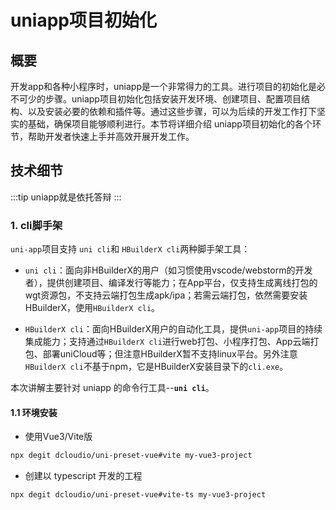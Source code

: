 # uniapp项目初始化

## 概要
开发app和各种小程序时，uniapp是一个非常得力的工具。进行项目的初始化是必不可少的步骤。uniapp项目初始化包括安装开发环境、创建项目、配置项目结构、以及安装必要的依赖和插件等。通过这些步骤，可以为后续的开发工作打下坚实的基础，确保项目能够顺利进行。本节将详细介绍 uniapp项目初始化的各个环节，帮助开发者快速上手并高效开展开发工作。

## 技术细节
:::tip
uniapp就是依托答辩
:::
### 1. cli脚手架
`uni-app`项目支持 `uni cli`和 `HBuilderX cli`两种脚手架工具：
* `uni cli`：面向非HBuilderX的用户（如习惯使用vscode/webstorm的开发者），提供创建项目、编译发行等能力；在App平台，仅支持生成离线打包的wgt资源包，不支持云端打包生成apk/ipa；若需云端打包，依然需要安装HBuilderX，使用`HBuilderX cli`。

* `HBuilderX cli`：面向HBuilderX用户的自动化工具，提供`uni-app`项目的持续集成能力；支持通过`HBuilderX cli`进行web打包、小程序打包、App云端打包、部署uniCloud等；但注意HBuilderX暂不支持linux平台。另外注意`HBuilderX cli`不基于npm，它是HBuilderX安装目录下的`cli.exe`。

本次讲解主要针对 uniapp 的命令行工具--**`uni cli`**。

#### 1.1 环境安装
* 使用Vue3/Vite版
```sh
npx degit dcloudio/uni-preset-vue#vite my-vue3-project
```
* 创建以 typescript 开发的工程
```sh
npx degit dcloudio/uni-preset-vue#vite-ts my-vue3-project
```
